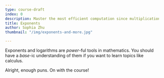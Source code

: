 ```yaml
---
type: course-draft
index: 0
description: Master the most efficient computation since multiplication!
title: Exponents
author: Sophia Zhu
thumbnail: "/img/exponents-and-more.jpg"

---
```

Exponents and logarithms are *power*-ful tools in mathematics. You should have a *base*-ic understanding of them if you want to learn topics like calculus.

Alright, enough puns. On with the course!
<!--stackedit_data:
eyJoaXN0b3J5IjpbMTA4NTAyOTU3NV19
-->